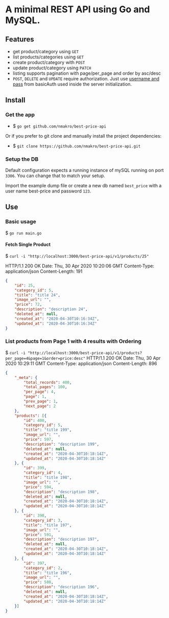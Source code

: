 
# A minimal REST API using Go and MySQL.

## Features
 - get product/category using `GET`
 - list products/categories using `GET`
 - create product/category with `POST`
 - update product/category using `PATCH`
 - listing supports pagination with page/per_page and order by asc/desc 
 - `POST`, `DELETE` and `UPDATE` require authorization. Just use [username and pass](https://github.com/nmakro/best-price-api/blob/master/server/server.go#L18) from basicAuth used inside the server initialization.


## Install

### Get the app

 - $ `go get github.com/nmakro/best-price-api`

Or if you prefer to git clone and manually install the project dependencies:

 - $ `git clone https://github.com/nmakro/best-price-api.git`
 
### Setup the DB
Default configuration expects a running instance of mySQL running on port `3306`. You can change that to match your setup.

Import the example dump file or create a new db named `best_price` with a user name best-price and password `123`.

 
## Use

### Basic usage

$ `go run main.go`

#### Fetch Single Product
$ `curl -i "http://localhost:3000/best-price-api/v1/products/25"`
              
HTTP/1.1 200 OK
Date: Thu, 30 Apr 2020 10:20:06 GMT
Content-Type: application/json
Content-Length: 191

```json
{
    "id": 25,
    "category_id": 5,
    "title": "title 24",
    "image_url": "",
    "price": 72,
    "description": "description 24",
    "deleted_at": null,
    "created_at": "2020-04-30T10:16:34Z",
    "updated_at": "2020-04-30T10:16:34Z"
}
```

### List products from Page 1 with 4 results with Ordering

$ `curl -i "http://localhost:3000/best-price-api/v1/products?per_page=4&page=1&order=price:desc"`
HTTP/1.1 200 OK
Date: Thu, 30 Apr 2020 10:29:11 GMT
Content-Type: application/json
Content-Length: 896

```json
{
    "_meta": {
        "total_records": 400,
        "total_pages": 100,
        "per_page": 4,
        "page": 1,
        "prev_page": 1,
        "next_page": 2
    },
    "products": [{
        "id": 400,
        "category_id": 5,
        "title": "title 199",
        "image_url": "",
        "price": 597,
        "description": "description 199",
        "deleted_at": null,
        "created_at": "2020-04-30T10:18:14Z",
        "updated_at": "2020-04-30T10:18:14Z"
    }, {
        "id": 399,
        "category_id": 4,
        "title": "title 198",
        "image_url": "",
        "price": 594,
        "description": "description 198",
        "deleted_at": null,
        "created_at": "2020-04-30T10:18:14Z",
        "updated_at": "2020-04-30T10:18:14Z"
    }, {
        "id": 398,
        "category_id": 3,
        "title": "title 197",
        "image_url": "",
        "price": 591,
        "description": "description 197",
        "deleted_at": null,
        "created_at": "2020-04-30T10:18:14Z",
        "updated_at": "2020-04-30T10:18:14Z"
    }, {
        "id": 397,
        "category_id": 2,
        "title": "title 196",
        "image_url": "",
        "price": 588,
        "description": "description 196",
        "deleted_at": null,
        "created_at": "2020-04-30T10:18:14Z",
        "updated_at": "2020-04-30T10:18:14Z"
    }]
}
```
